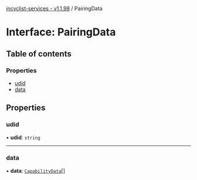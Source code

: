 [incyclist-services - v1.1.98](../README.md) / PairingData

# Interface: PairingData

## Table of contents

### Properties

- [udid](PairingData.md#udid)
- [data](PairingData.md#data)

## Properties

### udid

• **udid**: `string`

___

### data

• **data**: [`CapabilityData`](CapabilityData.md)[]
